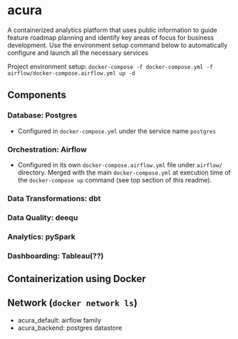 # acura
A containerized analytics platform that uses public information to guide feature roadmap planning and identify key areas of focus for business development. Use the environment setup command below to automatically configure and launch all the necessary services

Project environment setup: ``docker-compose -f docker-compose.yml -f airflow/docker-compose.airflow.yml up -d``

## Components

### Database: Postgres
- Configured in `docker-compose.yml` under the service name `postgres`

### Orchestration: Airflow
- Configured in its own `docker-compose.airflow.yml` file under `airflow/` directory. Merged with the main `docker-compose.yml` at execution time of the `docker-compose up` command (see top section of this readme).

### Data Transformations: dbt
### Data Quality: deequ
### Analytics: pySpark
### Dashboarding: Tableau(??)

## Containerization using Docker
## Network (`docker network ls`)
- acura_default: airflow family
- acura_backend: postgres datastore
